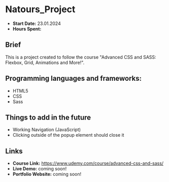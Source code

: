 # Natours_Project
- **Start Date:** 23.01.2024
- **Hours Spent:** 

## Brief
This is a project created to follow the course "Advanced CSS and SASS: Flexbox, Grid, Animations and More!".

## Programming languages and frameworks:
- HTML5
- CSS
- Sass

## Things to add in the future
- Working Navigation (JavaScript)
- Clicking outside of the popup element should close it

## Links
- **Course Link:** https://www.udemy.com/course/advanced-css-and-sass/ 
- **Live Demo:** coming soon!
- **Portfolio Website:** coming soon!